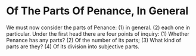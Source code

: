 # Of The Parts Of Penance, In General

We must now consider the parts of Penance: (1) in general. (2) each one in particular.  Under the first head there are four points of inquiry:
(1) Whether Penance has any parts?
(2) Of the number of its parts;
(3) What kind of parts are they?
(4) Of its division into subjective parts.